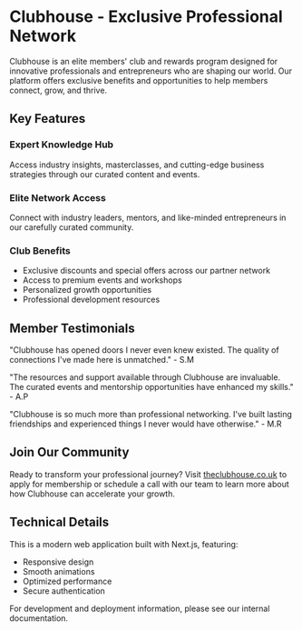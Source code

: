 # Clubhouse - Exclusive Professional Network

Clubhouse is an elite members' club and rewards program designed for innovative professionals and entrepreneurs who are shaping our world. Our platform offers exclusive benefits and opportunities to help members connect, grow, and thrive.

## Key Features

### Expert Knowledge Hub

Access industry insights, masterclasses, and cutting-edge business strategies through our curated content and events.

### Elite Network Access

Connect with industry leaders, mentors, and like-minded entrepreneurs in our carefully curated community.

### Club Benefits

- Exclusive discounts and special offers across our partner network
- Access to premium events and workshops
- Personalized growth opportunities
- Professional development resources

## Member Testimonials

"Clubhouse has opened doors I never even knew existed. The quality of connections I've made here is unmatched." - S.M

"The resources and support available through Clubhouse are invaluable. The curated events and mentorship opportunities have enhanced my skills." - A.P

"Clubhouse is so much more than professional networking. I've built lasting friendships and experienced things I never would have otherwise." - M.R

## Join Our Community

Ready to transform your professional journey? Visit [theclubhouse.co.uk](https://theclubhouse.co.uk) to apply for membership or schedule a call with our team to learn more about how Clubhouse can accelerate your growth.

## Technical Details

This is a modern web application built with Next.js, featuring:

- Responsive design
- Smooth animations
- Optimized performance
- Secure authentication

For development and deployment information, please see our internal documentation.
